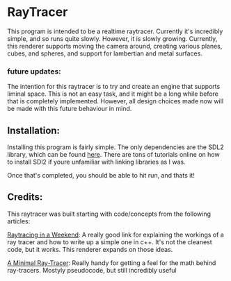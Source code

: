 # RayTracer
This program is intended to be a realtime raytracer. Currently it's incredibly simple, and so runs quite slowly. However, it is slowly growing.
Currently, this renderer supports moving the camera around, creating various planes, cubes, and spheres, and support for lambertian and 
metal surfaces.

### future updates:
The intention for this raytracer is to try and create an engine that supports liminal space. This is not an easy task, and it might be a long while before that is
completely implemented. However, all design choices made now will be made with this future behaviour in mind.

## Installation:
Installing this program is fairly simple. The only dependencies are the SDL2 library, which can be found [here](https://www.libsdl.org/download-2.0.php).
There are tons of tutorials online on how to install SDl2 if youre unfamiliar with linking libraries as I was.

Once that's completed, you should be able to hit run, and thats it!


## Credits:
This raytracer was built starting with code/concepts from the following articles:

[Raytracing in a Weekend](https://www.realtimerendering.com/raytracing/Ray%20Tracing%20in%20a%20Weekend.pdf):
A really good link for explaining the workings of a ray tracer and how to write up a simple one in c++. It's not the cleanest code, but it works.
This renderer expands on those ideas.

[A Minimal Ray-Tracer](https://www.scratchapixel.com/lessons/3d-basic-rendering/minimal-ray-tracer-rendering-simple-shapes/parametric-and-implicit-surfaces): Really handy for getting a feel for the math behind ray-tracers. Mostyly pseudocode, but still incredibly useful


